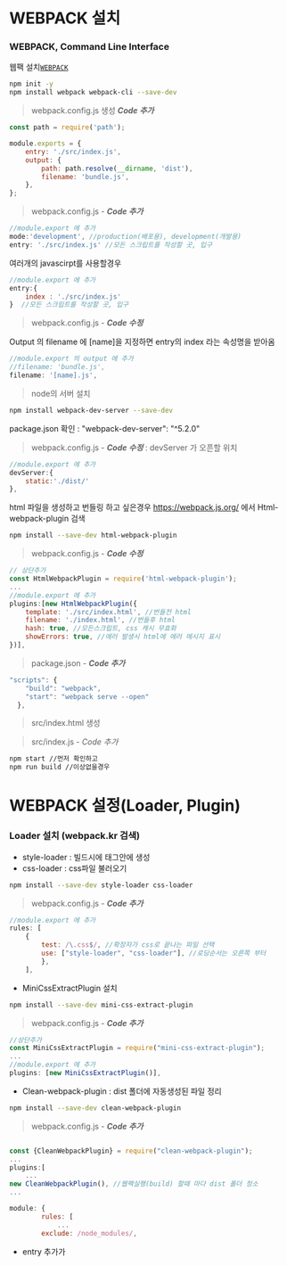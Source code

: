 # WEBPACK 설치

### WEBPACK, Command Line Interface
웹팩 설치[`WEBPACK`](https://webpack.js.org/)



```bash
npm init -y
npm install webpack webpack-cli --save-dev
```


> webpack.config.js 생성 **_Code 추가_**

```javascript
const path = require('path');

module.exports = {
    entry: './src/index.js',
    output: {
        path: path.resolve(__dirname, 'dist'),
        filename: 'bundle.js',
    },
};
```


> webpack.config.js - **_Code 추가_**
```javascript
//module.export 에 추가
mode:'development', //production(배포용), development(개발용)
entry: './src/index.js' //모든 스크립트를 작성할 곳, 입구
```

여러개의 javascirpt를 사용할경우
```javascript
//module.export 에 추가
entry:{
    index : './src/index.js'
}  //모든 스크립트를 작성할 곳, 입구
```

> webpack.config.js - **_Code 수정_**

Output 의 filename 에 [name]을 지정하면 entry의 index 라는 속성명을 받아옴
```javascript
//module.export 의 output 에 추가
//filename: 'bundle.js',
filename: '[name].js',
```


> node의 서버 설치 
```bash
npm install webpack-dev-server --save-dev
```
package.json 확인 : "webpack-dev-server": "^5.2.0"

>  webpack.config.js - **_Code 수정_** : 
devServer 가 오픈할 위치
```javascript
//module.export 에 추가
devServer:{
    static:'./dist/'
},
```

html 파일을 생성하고 번들링 하고 싶은경우
https://webpack.js.org/ 에서 Html-webpack-plugin 검색

```bash
npm install --save-dev html-webpack-plugin
```

> webpack.config.js - **_Code 수정_**
```javascript
// 상단추가
const HtmlWebpackPlugin = require('html-webpack-plugin');
...
//module.export 에 추가
plugins:[new HtmlWebpackPlugin({
    template: './src/index.html', //번들전 html
    filename: './index.html', //번들후 html
    hash: true, //모든스크립트, css 캐시 무효화
    showErrors: true, //에러 발생시 html에 에러 메시지 표시        
})],

```

> package.json - **_Code 추가_**
```javascript
"scripts": {
    "build": "webpack",
    "start": "webpack serve --open"    
  },
```

> src/index.html 생성

> src/index.js - _Code 추가_


```bash
npm start //먼저 확인하고
npm run build //이상없을경우
```



# WEBPACK 설정(Loader, Plugin)

### Loader 설치 (webpack.kr 검색)
- style-loader : 빌드시에 <style></style> 태그안에 생성
- css-loader : css파일 불러오기

```bash
npm install --save-dev style-loader css-loader
```

> webpack.config.js - **_Code 추가_**
```javascript
//module.export 에 추가
rules: [
    {
        test: /\.css$/, //확장자가 css로 끝나는 파일 선택
        use: ["style-loader", "css-loader"], //로딩순서는 오른쪽 부터
        },
    ],
```

- MiniCssExtractPlugin 설치
```bash
npm install --save-dev mini-css-extract-plugin
```

> webpack.config.js - **_Code 추가_**
```javascript
//상단추가
const MiniCssExtractPlugin = require("mini-css-extract-plugin");
...
//module.export 에 추가
plugins: [new MiniCssExtractPlugin()],

```

- Clean-webpack-plugin : dist 폴더에 자동생성된 파일 정리
```bash
npm install --save-dev clean-webpack-plugin
```

> webpack.config.js - **_Code 추가_**
```javascript

const {CleanWebpackPlugin} = require("clean-webpack-plugin");
...
plugins:[
    ...
new CleanWebpackPlugin(), //웹팩실행(build) 할때 마다 dist 폴더 청소
...

module: {
        rules: [
            ...
        exclude: /node_modules/,
```




- entry 추가가

